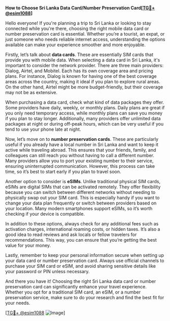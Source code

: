 **How to Choose Sri Lanka Data Card/Number Preservation Card[[TG💪+ @esim1088](https://t.me/s/esim1088)]**

Hello everyone! If you're planning a trip to Sri Lanka or looking to stay connected while you're there, choosing the right mobile data card or number preservation card is essential. Whether you’re a tourist, an expat, or just someone who needs reliable internet access, understanding the options available can make your experience smoother and more enjoyable.

Firstly, let’s talk about **data cards**. These are essentially SIM cards that provide you with mobile data. When selecting a data card in Sri Lanka, it's important to consider the network provider. There are three main providers: Dialog, Airtel, and Mobitel. Each has its own coverage area and pricing plans. For instance, Dialog is known for having one of the best coverage areas across the country, making it ideal if you plan to explore rural areas. On the other hand, Airtel might be more budget-friendly, but their coverage may not be as extensive.

When purchasing a data card, check what kind of data packages they offer. Some providers have daily, weekly, or monthly plans. Daily plans are great if you only need temporary access, while monthly plans can save you money if you plan to stay longer. Additionally, many providers offer unlimited data packages at night or during off-peak hours, which can be very useful if you tend to use your phone late at night.

Now, let’s move on to **number preservation cards**. These are particularly useful if you already have a local number in Sri Lanka and want to keep it active while traveling abroad. This ensures that your friends, family, and colleagues can still reach you without having to call a different number. Many providers allow you to port your existing number to their service, ensuring uninterrupted communication. However, this process can take time, so it’s best to start early if you plan to travel soon.

Another option to consider is **eSIMs**. Unlike traditional physical SIM cards, eSIMs are digital SIMs that can be activated remotely. They offer flexibility because you can switch between different networks without needing to physically swap out your SIM card. This is especially handy if you want to change your data plan frequently or switch between providers based on your location. Many modern smartphones support eSIMs, so it’s worth checking if your device is compatible.

In addition to these options, always check for any additional fees such as activation charges, international roaming costs, or hidden taxes. It’s also a good idea to read reviews and ask locals or fellow travelers for recommendations. This way, you can ensure that you’re getting the best value for your money.

Lastly, remember to keep your personal information secure when setting up your data card or number preservation card. Always use official channels to purchase your SIM card or eSIM, and avoid sharing sensitive details like your password or PIN unless necessary.

And there you have it! Choosing the right Sri Lanka data card or number preservation card can significantly enhance your travel experience. Whether you opt for a traditional SIM card, an eSIM, or a number preservation service, make sure to do your research and find the best fit for your needs.

[[TG💪+ @esim1088](https://t.me/s/esim1088) ![Image](https://i.postimg.cc/Y0z9fWf4/image.png)]